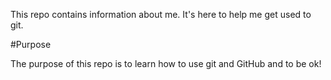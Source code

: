 This repo contains information about me. It's here to help me get used to git.

#Purpose

The purpose of this repo is to learn how to use git and GitHub and to be ok!
